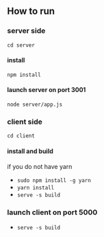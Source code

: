 ## How to run
### server side
`cd server`
#### install
`npm install`
#### launch server on port 3001
`node server/app.js`


### client side
`cd client`
#### install and build
if you do not have yarn
- `sudo npm install -g yarn` 
- `yarn install`
- `serve -s build`
### launch client on port 5000
- `serve -s build`
